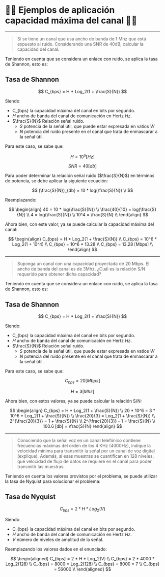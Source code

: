 # 🧑‍💻 Ejemplos de aplicación capacidad máxima del canal 🧑‍💻

---

> Si se tiene un canal que usa ancho de banda de 1 Mhz que está expuesto al ruido. Considerando una SNR de 40dB, calcular la capacidad del canal.

Teniendo en cuenta que se considera un enlace con ruido, se aplica la tasa de Shannon, esto es:

## Tasa de Shannon

$$
C_{bps} = H * Log_2(1 + \frac{S}{N})
$$

Siendo:
- C_{bps} la capacidad máxima del canal en bits por segundo.
- *H* ancho de banda del canal de comunicación en Hertz *Hz*. 
- $\frac{S}{N}$ Relación señal ruido.
  - *S* potencia de la señal útil, que puede estar expresada en vatios *W*
  - *N* potencia del ruido presente en el canal que trata de enmascarar a la señal útil.

Para este caso, se sabe que:

$$
H = 10^6 [Hz]
$$

$$
SNR = 40 [db]
$$

Para poder determinar la relación señal ruido ($\frac{S}{N}$) en términos de potencia, se debe aplicar la siguiente ecuación: 

$$
(\frac{S}{N})_{db} = 10 * log(\frac{S}{N}) \\
$$

Reemplazando: 

$$
\begin{align} 
40 = 10 * log(\frac{S}{N}) \\
\frac{40}{10} = log(\frac{S}{N}) \\
4 = log(\frac{S}{N}) \\
10^4 = \frac{S}{N} \\
\end{align} 
$$

Ahora bien, con este valor, ya se puede calcular la capacidad máxima del canal:

$$
\begin{align} 
C_{bps} = H * Log_2(1 + \frac{S}{N}) \\
C_{bps} = 10^6 * Log_2(1 + 10^4) \\
C_{bps} = 10^6 * 13.28 \\
C_{bps} = 13.28 [Mbps] \\
\end{align} 
$$

---

> Suponga un canal con una capacidad proyectada de 20 Mbps. El ancho de banda del canal es de 3Mhz. ¿Cuál es la relación S/N requerido para obtener dicha capacidad?

Teniendo en cuenta que se considera un enlace con ruido, se aplica la tasa de Shannon, esto es:

## Tasa de Shannon

$$
C_{bps} = H * Log_2(1 + \frac{S}{N})
$$

Siendo:
- C_{bps} la capacidad máxima del canal en bits por segundo.
- *H* ancho de banda del canal de comunicación en Hertz *Hz*. 
- $\frac{S}{N}$ Relación señal ruido.
  - *S* potencia de la señal útil, que puede estar expresada en vatios *W*
  - *N* potencia del ruido presente en el canal que trata de enmascarar a la señal útil.

Para este caso, se sabe que:

$$
C_{bps} = 20 [Mbps]
$$

$$
H = 3 [Mhz]
$$

Ahora bien, con estos valores, ya se puede calcular la relación S/N:

$$
\begin{align} 
C_{bps} = H * Log_2(1 + \frac{S}{N}) \\
20 * 10^6 = 3 * 10^6 * Log_2(1 + \frac{S}{N}) \\
\frac{20}{3} = Log_2(1 + \frac{S}{N}) \\
2^{\frac{20}{3}} = 1 + \frac{S}{N} \\
2^{\frac{20}{3}} - 1 = \frac{S}{N} \\
100.6 [db] = \frac{S}{N}
\end{align} 
$$

---

> Conociendo que la señal voz en un canal telefónico contiene  frecuencias  máximas  del  orden  de  los  4  KHz  (4000Hz),  indique  la 
velocidad mínima para transmitir la señal por un canal de voz digital (explique). Además, si esas muestras se cuantifican en 128 niveles, qué velocidad de flujo de datos se requiere en el canal para poder transmitir las muestras. 

Teniendo en cuenta los valores provistos por el problema, se puede utilizar la tasa de Nyquist para solucionar el problema:

## Tasa de Nyquist

$$
C_{bps} = 2 * H * Log_2(V)
$$

Siendo: 
- C_{bps} la capacidad máxima del canal en bits por segundo.
- *H* ancho de banda del canal de comunicación en Hertz *Hz*. 
- *V* número de niveles de amplitud de la señal.

Reemplazando los valores dados en el enunciado: 

$$
\begin{aligned} 
C_{bps} = 2 * H * Log_2(V) \\
C_{bps} = 2 * 4000 * Log_2(128) \\
C_{bps} = 8000 * Log_2(128) \\
C_{bps} = 8000 * 7 \\
C_{bps} = 56000 \\
\end{aligned} 
$$

